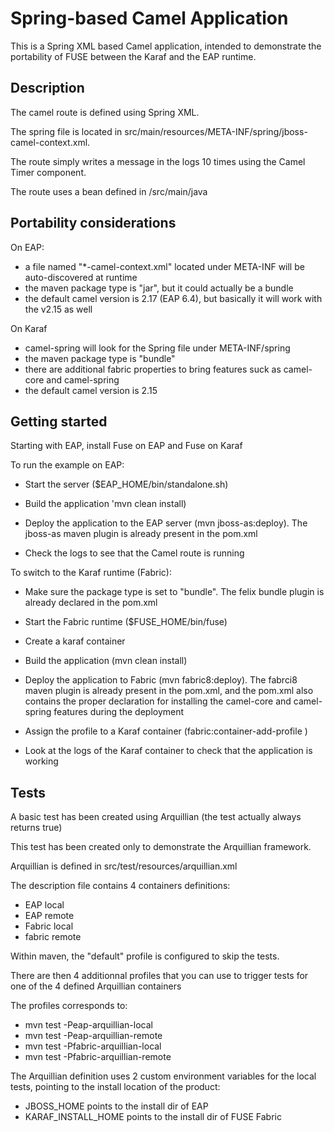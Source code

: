 Spring-based Camel Application
==============================

This is a Spring XML based Camel application, intended to demonstrate the portability of FUSE between the Karaf and the EAP runtime.


Description
-----------
The camel route is defined using Spring XML.

The spring file is located in src/main/resources/META-INF/spring/jboss-camel-context.xml.

The route simply writes a message in the logs 10 times using the Camel Timer component.

The route uses a bean defined in /src/main/java


Portability considerations
--------------------------
On EAP:
 - a file named "*-camel-context.xml" located under META-INF will be auto-discovered at runtime
 - the maven package type is "jar", but it could actually be a bundle
 - the default camel version is 2.17 (EAP 6.4), but basically it will work with the v2.15 as well

On Karaf
 - camel-spring will look for the Spring file under META-INF/spring
 - the maven package type is "bundle"
 - there are additional fabric properties to bring features suck as camel-core and camel-spring
 - the default camel version is 2.15


Getting started
---------------

Starting with EAP, install Fuse on EAP and Fuse on Karaf

To run the example on EAP:

  - Start the server ($EAP_HOME/bin/standalone.sh)

  - Build the application  'mvn clean install)

  - Deploy the application to the EAP server (mvn jboss-as:deploy).  The jboss-as maven plugin is already present in the pom.xml

  - Check the logs to see that the Camel route is running

To switch to the Karaf runtime (Fabric):
  - Make sure the package type is set to "bundle".  The felix bundle plugin is already declared in the pom.xml

  - Start the Fabric runtime ($FUSE_HOME/bin/fuse)

  - Create a karaf container

  - Build the application (mvn clean install)

  - Deploy the application to Fabric (mvn fabric8:deploy).  The fabrci8 maven plugin is already present in the pom.xml, and the pom.xml also contains the proper declaration for installing the camel-core and camel-spring features during the deployment

  - Assign the profile to a Karaf container (fabric:container-add-profile <container> <profile>)

  - Look at the logs of the Karaf container to check that the application is working



Tests
-----

A basic test has been created using Arquillian (the test actually always returns true)

This test has been created only to demonstrate the Arquillian framework.

Arquillian is defined in src/test/resources/arquillian.xml

The description file contains 4 containers definitions:
 - EAP local
 - EAP remote
 - Fabric local
 - fabric remote

Within maven, the "default" profile is configured to skip the tests.

There are then 4 additionnal profiles that you can use to trigger tests for one of the 4 defined Arquillian containers

The profiles corresponds to:
 -  mvn test -Peap-arquillian-local
 -  mvn test -Peap-arquillian-remote
 -  mvn test -Pfabric-arquillian-local
 -  mvn test -Pfabric-arquillian-remote

The Arquillian definition uses 2 custom environment variables for the local tests, pointing to the install location of the product:
 - JBOSS_HOME points to the install dir of EAP
 - KARAF_INSTALL_HOME points to the install dir of FUSE Fabric




